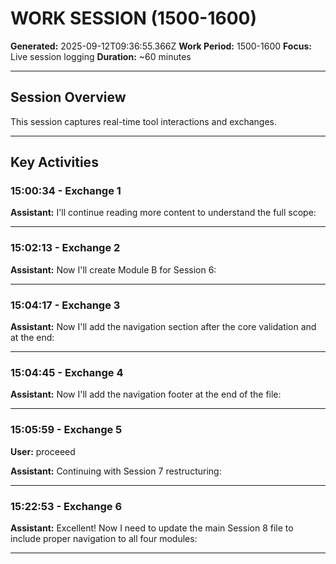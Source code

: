 # WORK SESSION (1500-1600)

**Generated:** 2025-09-12T09:36:55.366Z
**Work Period:** 1500-1600
**Focus:** Live session logging
**Duration:** ~60 minutes

---

## Session Overview

This session captures real-time tool interactions and exchanges.

---

## Key Activities

### 15:00:34 - Exchange 1

**Assistant:** I'll continue reading more content to understand the full scope:

---

### 15:02:13 - Exchange 2

**Assistant:** Now I'll create Module B for Session 6:

---

### 15:04:17 - Exchange 3

**Assistant:** Now I'll add the navigation section after the core validation and at the end:

---

### 15:04:45 - Exchange 4

**Assistant:** Now I'll add the navigation footer at the end of the file:

---

### 15:05:59 - Exchange 5

**User:** proceeed

**Assistant:** Continuing with Session 7 restructuring:

---

### 15:22:53 - Exchange 6

**Assistant:** Excellent! Now I need to update the main Session 8 file to include proper navigation to all four modules:

---

